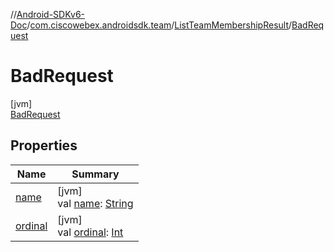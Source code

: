 //[Android-SDKv6-Doc](../../../../index.md)/[com.ciscowebex.androidsdk.team](../../index.md)/[ListTeamMembershipResult](../index.md)/[BadRequest](index.md)

# BadRequest

[jvm]\
[BadRequest](index.md)

## Properties

| Name | Summary |
|---|---|
| [name](index.md#-372974862%2FProperties%2F-411797461) | [jvm]<br>val [name](index.md#-372974862%2FProperties%2F-411797461): [String](https://kotlinlang.org/api/latest/jvm/stdlib/kotlin/-string/index.html) |
| [ordinal](index.md#-739389684%2FProperties%2F-411797461) | [jvm]<br>val [ordinal](index.md#-739389684%2FProperties%2F-411797461): [Int](https://kotlinlang.org/api/latest/jvm/stdlib/kotlin/-int/index.html) |
